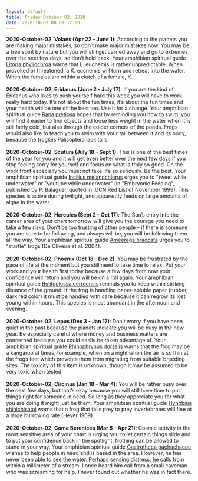 ```yaml
---
layout: default
title: Friday October 02, 2020
date: 2020-10-02 08:00 -7:00
---
```


**2020-October-02, Volans (Apr 22 - June 1)**: According to the planets you are making major mistakes, so don’t make major mistakes now. You may be a free spirit by nature but you will still get carried away and go to extremes over the next few days, so don’t hold back. Your amphibian spiritual guide [Litoria phyllochroa](https://amphibiaweb.org/cgi/amphib_query?where-genus=Litoria&where-species=phyllochroa) warns that L. eucnemis is rather unpredictable. When provoked or threatened, a K. eucnemis will turn and retreat into the water. When the females are within a clutch of a female, K. <br /><br />**2020-October-02, Eridanus (June 2 - July 17)**: If you are the kind of Eridanus who likes to push yourself hard this week you will have to work really hard today. It’s not about the fun times, it’s about the fun times and your health will be one of the best too. Use it for a change. Your amphibian spiritual guide [Rana pretiosa](https://amphibiaweb.org/cgi/amphib_query?where-genus=Rana&where-species=pretiosa) hopes that by reminding you how to swim, you will find it easier to find objects and loose less weight in the water when it is still fairly cold, but also through the colder corners of the ponds. Frogs would also like to teach you to swim with your tail between it and its body, because the frogkes Palisoptera lack tails. <br /><br />**2020-October-02, Scutum (July 18 - Sept 1)**: This is one of the best times of the year for you and it will get even better over the next few days if you stop feeling sorry for yourself and focus on what is truly so good. On the work front especially you must not take life so seriously. Be the best. Your amphibian spiritual guide [Incilius melanochlorus](https://amphibiaweb.org/cgi/amphib_query?where-genus=Incilius&where-species=melanochlorus) urges you to "tweet while underwater" or "youtube while underwater" (in "Embryonic Feeding", published by P. Balaguer, quoted in IUCN Red List of November 1999). This species is active during twilight, and apparently feeds on large amounts of algae in the water. <br /><br />**2020-October-02, Hercules (Sept 2 - Oct 17)**: The Sun’s entry into the career area of your chart tomorrow will give you the courage you need to take a few risks. Don’t be too trusting of other people – if there is someone you are sure to be following, and always will be, you will be following them all the way. Your amphibian spiritual guide [Ameerega braccata](https://amphibiaweb.org/cgi/amphib_query?where-genus=Ameerega&where-species=braccata) urges you to "startle" frogs (De Oliveira et al. 2004). <br /><br />**2020-October-02, Phoenix (Oct 18 - Dec 2)**: You may be frustrated by the pace of life at the moment but you still need to take time to relax. Put your work and your health first today because a few days from now your confidence will return and you will be on a roll again. Your amphibian spiritual guide [Bolitoglossa cerroensis](https://amphibiaweb.org/cgi/amphib_query?where-genus=Bolitoglossa&where-species=cerroensis) reminds you to keep within striking distance of the ground. If the frog is handling paper-soluble paper (rubber, dark red color) it must be handled with care because it can regrow its lost young within hours. This species is most abundant in the afternoon and evening. <br /><br />**2020-October-02, Lepus (Dec 3 - Jan 17)**: Don’t worry if you have been quiet in the past because the planets indicate you will be busy in the new year. Be especially careful where money and business matters are concerned because you could easily be taken advantage of. Your amphibian spiritual guide [Rhinophrynus dorsalis](https://amphibiaweb.org/cgi/amphib_query?where-genus=Rhinophrynus&where-species=dorsalis) warns that the frog may be a kangaroo at times, for example, when on a night when the air is so thin at the frogs feet which prevents them from migrating from suitable breeding sites. The toxicity of this item is unknown, though it may be assumed to be very toxic when tested. <br /><br />**2020-October-02, Circinus (Jan 18 - Mar 4)**: You will be rather busy over the next few days, but that’s okay because you will still have time to put things right for someone in need. So long as they appreciate you for what you are doing it might just be them. Your amphibian spiritual guide [Hynobius shinichisatoi](https://amphibiaweb.org/cgi/amphib_query?where-genus=Hynobius&where-species=shinichisatoi) warns that a frog that falls prey to prey invertebrates will flee at a large burrowing rate (Heyer 1969). <br /><br />**2020-October-02, Coma Berenices (Mar 5 - Apr 21)**: Cosmic activity in the most sensitive area of your chart is urging you to let certain things slide and to put your confidence back in the spotlight. Nothing can be allowed to stand in your way. Your amphibian spiritual guide [Gastrotheca pachachacae](https://amphibiaweb.org/cgi/amphib_query?where-genus=Gastrotheca&where-species=pachachacae) wishes to help people in need and is based in the area. However, he has never been able to see the water.  Perhaps sensing distress, he calls from within a millimeter of a stream. I once heard him call from a small caveman who was screaming for help. I never found out whether he was in fact there. <br /><br />